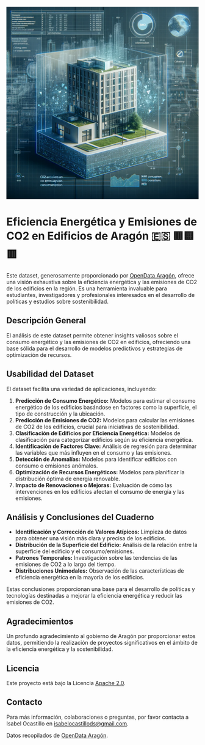 ![Portada del proyecto](https://github.com/IsabeloCastillo/EficienciaEnergeticaEdificiosAragon/blob/main/imagen_portada_eficiencia_edificios.png)

# Eficiencia Energética y Emisiones de CO2 en Edificios de Aragón 🇪🇸 🟥🟨🟥

Este dataset, generosamente proporcionado por [OpenData Aragón](https://opendata.aragon.es/), ofrece una visión exhaustiva sobre la eficiencia energética y las emisiones de CO2 de los edificios en la región. Es una herramienta invaluable para estudiantes, investigadores y profesionales interesados en el desarrollo de políticas y estudios sobre sostenibilidad.

## Descripción General
El análisis de este dataset permite obtener insights valiosos sobre el consumo energético y las emisiones de CO2 en edificios, ofreciendo una base sólida para el desarrollo de modelos predictivos y estrategias de optimización de recursos.

## Usabilidad del Dataset
El dataset facilita una variedad de aplicaciones, incluyendo:

1. **Predicción de Consumo Energético:** Modelos para estimar el consumo energético de los edificios basándose en factores como la superficie, el tipo de construcción y la ubicación.
2. **Predicción de Emisiones de CO2:** Modelos para calcular las emisiones de CO2 de los edificios, crucial para iniciativas de sostenibilidad.
3. **Clasificación de Edificios por Eficiencia Energética:** Modelos de clasificación para categorizar edificios según su eficiencia energética.
4. **Identificación de Factores Clave:** Análisis de regresión para determinar las variables que más influyen en el consumo y las emisiones.
5. **Detección de Anomalías:** Modelos para identificar edificios con consumo o emisiones anómalos.
6. **Optimización de Recursos Energéticos:** Modelos para planificar la distribución óptima de energía renovable.
7. **Impacto de Renovaciones o Mejoras:** Evaluación de cómo las intervenciones en los edificios afectan el consumo de energía y las emisiones.

## Análisis y Conclusiones del Cuaderno
- **Identificación y Corrección de Valores Atípicos:** Limpieza de datos para obtener una visión más clara y precisa de los edificios.
- **Distribución de la Superficie del Edificio:** Análisis de la relación entre la superficie del edificio y el consumo/emisiones.
- **Patrones Temporales:** Investigación sobre las tendencias de las emisiones de CO2 a lo largo del tiempo.
- **Distribuciones Unimodales:** Observación de las características de eficiencia energética en la mayoría de los edificios.

Estas conclusiones proporcionan una base para el desarrollo de políticas y tecnologías destinadas a mejorar la eficiencia energética y reducir las emisiones de CO2.

## Agradecimientos
Un profundo agradecimiento al gobierno de Aragón por proporcionar estos datos, permitiendo la realización de proyectos significativos en el ámbito de la eficiencia energética y la sostenibilidad.

## Licencia
Este proyecto está bajo la Licencia [Apache 2.0](https://www.apache.org/licenses/LICENSE-2.0).

## Contacto
Para más información, colaboraciones o preguntas, por favor contacta a Isabel Ocastillo en [isabelocastillods@gmail.com](mailto:isabelocastillods@gmail.com).

Datos recopilados de [OpenData Aragón](https://opendata.aragon.es/).
